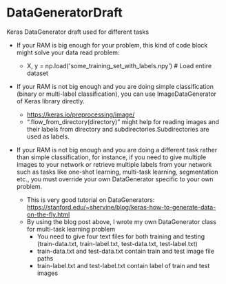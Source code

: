 # DataGeneratorDraft
Keras DataGenerator draft used for different tasks


- If your RAM is big enough for your problem, this kind of code block might solve your data read problem: 
    - X, y = np.load('some_training_set_with_labels.npy')  # Load entire dataset

- If your RAM is not big enough and you are doing simple classification (binary or multi-label classification), you can use ImageDataGenerator of Keras library directly. 
    - https://keras.io/preprocessing/image/
    - “.flow_from_directory(directory)” might help for reading images and their labels from directory and subdirectories.Subdirectories are used as labels.

- If your RAM is not big enough and you are doing a different task rather than simple classification, for instance, if you need to give multiple images to your network or retrieve multiple labels from your network such as tasks like one-shot learning, multi-task learning, segmentation etc., you must override your own DataGenerator specific to your own problem.
    - This is very good tutorial on DataGenerators: https://stanford.edu/~shervine/blog/keras-how-to-generate-data-on-the-fly.html
    - By using the blog post above, I wrote my own DataGenerator class for multi-task learning problem 
        - You need to give four text files for both training and testing (train-data.txt, train-label.txt, test-data.txt, test-label.txt)
        - train-data.txt and test-data.txt contain train and test image file paths
        - train-label.txt and test-label.txt contain label of train and test images
        





